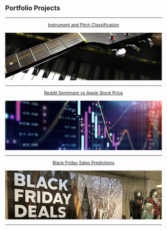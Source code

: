 ## Portfolio Projects

---

[<center>Instrument and Pitch Classification</center>](/music)
<br>
[<img src="images/guitar_piano_cropped.jpg?raw=true"/>](/music)

---
[<center>Reddit Sentiment vs Apple Stock Price</center>](/sample_page)
<br>
[<img src="images/stock_better_cropped.jpg?raw=true"/>](/sample_page)

---
[<center>Black Friday Sales Predictions</center>](/black_friday)
<br>
[<img src="images/black_friday_cropped.jpg?raw=true"/>](/black_friday)



---
<!-- Remove above link if you don't want to attibute -->
